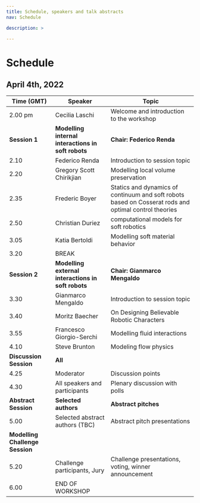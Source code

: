 ```yaml
---
title: Schedule, speakers and talk abstracts
nav: Schedule

description: >

---
```


# Schedule
## April 4th, 2022

Time (GMT) | Speaker | Topic
------- | ----------------------------------- | ----------------------------------------------- 
2.00 pm | Cecilia Laschi                      | Welcome and introduction to the workshop
**Session 1** | **Modelling internal interactions in soft robots** | **Chair: Federico Renda**
2.10    | Federico Renda                      | Introduction to session topic
2.20    | Gregory Scott Chirikjian            | Modelling local volume preservation
2.35    | Frederic Boyer                      | Statics and dynamics of continuum and soft robots based on Cosserat rods and optimal control theories
2.50    | Christian Duriez                    | computational models for soft robotics
3.05    | Katia Bertoldi                      | Modelling soft material behavior
3.20    | BREAK
**Session 2** | **Modelling external interactions in soft robots** | **Chair: Gianmarco Mengaldo**
3.30    | Gianmarco Mengaldo                  | Introduction to session topic
3.40    | Moritz Baecher                      | On Designing Believable Robotic Characters
3.55    | Francesco Giorgio-Serchi            | Modelling fluid interactions
4.10    | Steve Brunton                       | Modeling flow physics
**Discussion Session** | **All** | 
4.25    | Moderator                           | Discussion points 
4.30    | All speakers and participants       | Plenary discussion with polls
**Abstract Session** | **Selected authors**   | **Abstract pitches**
5.00    | Selected abstract authors (TBC)     | Abstract pitch presentations
**Modelling Challenge Session** | | 
5.20    | Challenge participants, Jury        | Challenge presentations, voting, winner announcement | 
6.00    | END OF WORKSHOP | 
